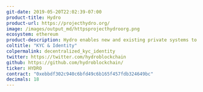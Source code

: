 ```yaml
---
git-date: 2019-05-20T22:02:39-07:00
product-title: Hydro
product-url: https://projecthydro.org/
image: /images/output_md/httpsprojecthydroorg.png
ecosystem: ethereum
product-description: Hydro enables new and existing private systems to seamlessly integrate and leverage the immutable and transparent dynamics of a public blockchain, to enhance application and document security, identity management, and transactions.
coltitle: "KYC & Identity"
colpermalink: decentralized_kyc_identity
twitter: https://twitter.com/hydroblockchain
github: https://github.com/hydroblockchain/
ticker: HYDRO
contract: "0xebbdf302c940c6bfd49c6b165f457fdb324649bc"
decimals: 18
---
```

